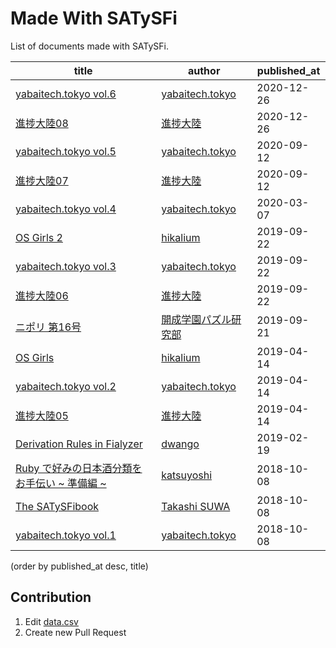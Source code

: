 Made With SATySFi
=================

List of documents made with SATySFi.

| title                                                                                                | author                                               | published_at |
| ---------------------------------------------------------------------------------------------------- | ---------------------------------------------------- | ------------ |
| [yabaitech.tokyo vol.6](https://techbookfest.org/product/5260858349322240)                           | [yabaitech.tokyo](https://yabaitech.tokyo/)          | 2020-12-26   |
| [進捗大陸08](https://shinchoku-tairiku.github.io/web/books/tairiku08/)                               | [進捗大陸](https://shinchoku-tairiku.github.io/web/) | 2020-12-26   |
| [yabaitech.tokyo vol.5](https://techbookfest.org/product/5131487676465152)                           | [yabaitech.tokyo](https://yabaitech.tokyo/)          | 2020-09-12   |
| [進捗大陸07](https://shinchoku-tairiku.github.io/web/books/tairiku07/)                               | [進捗大陸](https://shinchoku-tairiku.github.io/web/) | 2020-09-12   |
| [yabaitech.tokyo vol.4](https://yabaitech-tokyo.booth.pm/items/1888547)                              | [yabaitech.tokyo](https://yabaitech.tokyo/)          | 2020-03-07   |
| [OS Girls 2](https://hikalium.booth.pm/items/1576135)                                                | [hikalium](https://hikalium.com/)                    | 2019-09-22   |
| [yabaitech.tokyo vol.3](https://yabaitech-tokyo.booth.pm/items/1557104)                              | [yabaitech.tokyo](https://yabaitech.tokyo/)          | 2019-09-22   |
| [進捗大陸06](https://shinchoku-tairiku.github.io/web/books/tairiku06/)                               | [進捗大陸](https://shinchoku-tairiku.github.io/web/) | 2019-09-22   |
| [ニポリ 第16号](https://nipori.gitlab.io/nipori/index.html#nipori2019)                               | [開成学園パズル研究部](https://nipori.gitlab.io/)    | 2019-09-21   |
| [OS Girls](https://hikalium.booth.pm/items/1317230)                                                  | [hikalium](https://hikalium.com/)                    | 2019-04-14   |
| [yabaitech.tokyo vol.2](https://yabaitech-tokyo.booth.pm/items/1304326)                              | [yabaitech.tokyo](https://yabaitech.tokyo/)          | 2019-04-14   |
| [進捗大陸05](https://shinchoku-tairiku.github.io/web/books/tairiku05/)                               | [進捗大陸](https://shinchoku-tairiku.github.io/web/) | 2019-04-14   |
| [Derivation Rules in Fialyzer](https://dwango.github.io/fialyzer/docs/derivation-rules.pdf)          | [dwango](https://github.com/dwango)                  | 2019-02-19   |
| [Ruby で好みの日本酒分類をお手伝い ~ 準備編 ~](https://techbookfest.org/event/tbf05/circle/55000001) | [katsuyoshi](https://katsyoshi.org/)                 | 2018-10-08   |
| [The SATySFibook](https://gfngfn.booth.pm/items/1127224)                                             | [Takashi SUWA](https://github.com/gfngfn)            | 2018-10-08   |
| [yabaitech.tokyo vol.1](https://yabaitech-tokyo.booth.pm/items/1041379)                              | [yabaitech.tokyo](https://yabaitech.tokyo/)          | 2018-10-08   |

(order by published_at desc, title)

Contribution
------------

1. Edit [data.csv](./data.csv)
1. Create new Pull Request
